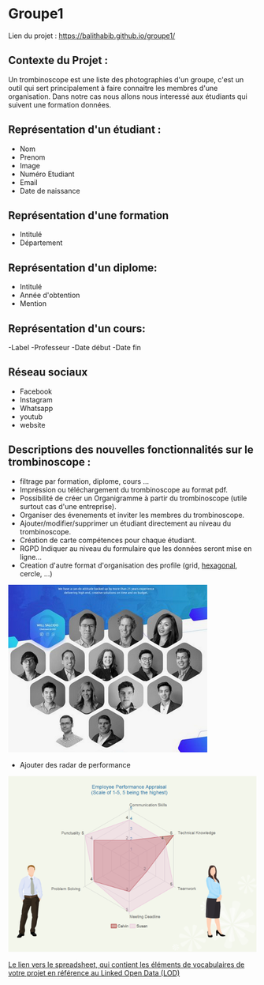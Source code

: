 # Groupe1
Lien du projet : https://balithabib.github.io/groupe1/
## Contexte du Projet :
Un trombinoscope est une liste des photographies d'un groupe, c'est un outil qui sert principalement à faire connaitre les membres d'une organisation.
Dans notre cas nous allons nous interessé aux étudiants qui suivent une formation données.

## Représentation d'un étudiant :
- Nom
- Prenom
- Image
- Numéro Etudiant
- Email
- Date de naissance

## Représentation d'une formation 
- Intitulé
- Département

## Représentation d'un diplome:
- Intitulé 
- Année d'obtention 
- Mention

## Représentation d'un cours:
-Label
-Professeur 
-Date début 
-Date fin

## Réseau sociaux 
- Facebook
- Instagram
- Whatsapp
- youtub
- website

## Descriptions des nouvelles fonctionnalités sur le trombinoscope :
- filtrage par formation, diplome, cours ...
- Impréssion ou téléchargement du trombinoscope au format pdf.
- Possibilité de créer un Organigramme à partir du trombinoscope (utile surtout cas d'une entreprise).
- Organiser des évenements et inviter les membres du trombinoscope.
- Ajouter/modifier/supprimer un étudiant directement au niveau du trombinoscope.
- Création de carte compétences pour chaque étudiant.
- RGPD Indiquer au niveau du formulaire que les données seront mise en ligne...
- Creation d'autre format d'organisation des profile (grid, [hexagonal](https://dribbble.com/shots/5828887-Analytics-Team-Page-Design/attachments/1256384), cercle, ...)

![](images/hexagonal.png)

- Ajouter des radar de performance

![](images/emp.png)

[Le lien vers le spreadsheet, qui contient les éléments de vocabulaires de votre projet en référence au Linked Open Data (LOD)](https://docs.google.com/spreadsheets/d/1GTKb_AVEEEfUeoW0lq3erNvL1CUbH_JVn1rgX13scYo/edit?ts=5f9f2916#gid=0)
